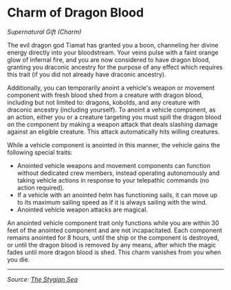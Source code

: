 # Charm of Dragon Blood

_Supernatural Gift (Charm)_

The evil dragon god Tiamat has granted you a boon, channeling her divine energy directly into your bloodstream. Your veins pulse with a faint orange glow of infernal fire, and you are now considered to have dragon blood, granting you draconic ancestry for the purpose of any effect which requires this trait (if you did not already have draconic ancestry).

Additionally, you can temporarily anoint a vehicle's weapon or movement component with fresh blood shed from a creature with dragon blood, including but not limited to: dragons, kobolds, and any creature with draconic ancestry (including yourself). To anoint a vehicle component, as an action, either you or a creature targeting you must spill the dragon blood on the component by making a weapon attack that deals slashing damage against an eligible creature. This attack automatically hits willing creatures.

While a vehicle component is anointed in this manner, the vehicle gains the following special traits:

- Anointed vehicle weapons and movement components can function without dedicated crew members, instead operating autonomously and taking vehicle actions in response to your telepathic commands (no action required).
- If a vehicle with an anointed helm has functioning sails, it can move up to its maximum sailing speed as if it is always sailing with the wind.
- Anointed vehicle weapon attacks are magical.

An anointed vehicle component trait only functions while you are within 30 feet of the anointed component and are not incapacitated. Each component remains anointed for 8 hours, until the ship or the component is destroyed, or until the dragon blood is removed by any means, after which the magic fades until more dragon blood is shed. This charm vanishes from you when you die.

---

_Source: [The Stygian Sea](https://github.com/mpanighetti/dnd5e-stygian-sea)_
